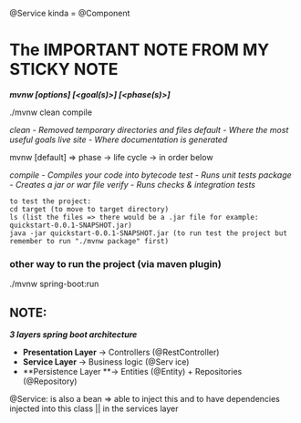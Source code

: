 @Service kinda = @Component

##

# The IMPORTANT NOTE FROM MY STICKY NOTE

***mvnw [options] [<goal(s)>] [<phase(s)>]***

./mvnw clean compile

*clean - Removed temporary directories and files
default - Where the most useful goals live
site - Where documentation is generated*

mvnw [default]
=> phase -> life cycle -> in order below

*compile - Compiles your code into bytecode
test - Runs unit tests
package - Creates a jar or war file
verify - Runs checks & integration tests*

```
to test the project:
cd target (to move to target directory)
ls (list the files => there would be a .jar file for example: quickstart-0.0.1-SNAPSHOT.jar)
java -jar quickstart-0.0.1-SNAPSHOT.jar (to run test the project but remember to run "./mvnw package" first)
```
### other way to run the project (via maven plugin)
./mvnw spring-boot:run


## NOTE:
***3 layers spring boot architecture***
 + **Presentation Layer** -> Controllers (@RestController)
 + **Service Layer** -> Business logic (@Serv ice)
 + **Persistence Layer **-> Entities (@Entity) + Repositories (@Repository)


@Service: is also a bean => able to inject this and to have dependencies injected into this class || in the services layer 

